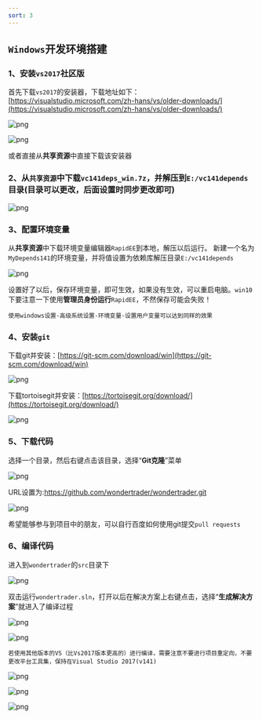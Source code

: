 ```yaml
---
sort: 3
---
```


## `Windows`开发环境搭建

### 1、安装`vs2017`社区版

首先下载`vs2017`的安装器，下载地址如下：
[https://visualstudio.microsoft.com/zh-hans/vs/older-downloads/](https://visualstudio.microsoft.com/zh-hans/vs/older-downloads/)

![png](../assets/images/1.准备工作/windows1.png)

![png](../assets/images/1.准备工作/windows2.png)

或者直接从**共享资源**中直接下载该安装器

### 2、从`共享资源`中下载`vc141deps_win.7z`，并解压到`E:/vc141depends`目录(目录可以更改，后面设置时同步更改即可)

![png](../assets/images/1.准备工作/windows3.png)

### 3、配置环境变量

从**共享资源**中下载环境变量编辑器`RapidEE`到本地，解压以后运行。
新建一个名为`MyDepends141`的环境变量，并将值设置为依赖库解压目录`E:/vc141depends`

![png](../assets/images/1.准备工作/windows4.png)

设置好了以后，保存环境变量，即可生效，如果没有生效，可以重启电脑。`win10`下要注意一下使用**管理员身份运行**`RapidEE`，不然保存可能会失败！

```tip
使用windows设置-高级系统设置-环境变量-设置用户变量可以达到同样的效果
```

### 4、安装`git`

下载git并安装：[https://git-scm.com/download/win](https://git-scm.com/download/win)

![png](../assets/images/1.准备工作/git1.png)

下载tortoisegit并安装：[https://tortoisegit.org/download/](https://tortoisegit.org/download/)

![png](../assets/images/1.准备工作/git2.png)

### 5、下载代码

选择一个目录，然后右键点击该目录，选择“**Git克隆**”菜单

![png](../assets/images/1.准备工作/gitclone1.png)

URL设置为:<https://github.com/wondertrader/wondertrader.git>

![png](../assets/images/1.准备工作/gitclone2.png)

希望能够参与到项目中的朋友，可以自行百度如何使用git提交`pull requests`

### 6、编译代码

进入到`wondertrader`的`src`目录下

![png](../assets/images/1.准备工作/compile1.png)

双击运行`wondertrader.sln`，打开以后在解决方案上右键点击，选择“**生成解决方案**”就进入了编译过程

![png](../assets/images/1.准备工作/compile2.png)

![png](../assets/images/1.准备工作/compile3.png)

```tip
若使用其他版本的VS（比Vs2017版本更高的）进行编译，需要注意不要进行项目重定向，不要更改平台工具集，保持在Visual Studio 2017(v141)
```

![png](../assets/images/1.准备工作/otherVS1.png)

![png](../assets/images/1.准备工作/otherVS2.png)

![png](../assets/images/1.准备工作/otherVS3.png)